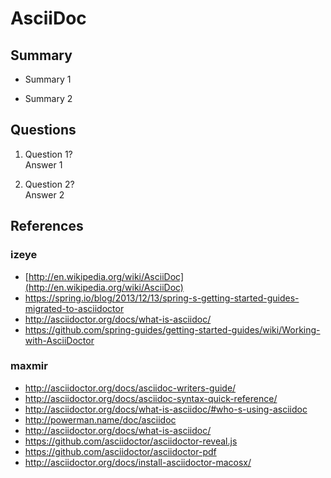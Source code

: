AsciiDoc
========

Summary
-------
* Summary 1

* Summary 2

Questions
---------
1. Question 1?  
Answer 1

2. Question 2?  
Answer 2

References
----------
### izeye
* [http://en.wikipedia.org/wiki/AsciiDoc](http://en.wikipedia.org/wiki/AsciiDoc)
* https://spring.io/blog/2013/12/13/spring-s-getting-started-guides-migrated-to-asciidoctor
* http://asciidoctor.org/docs/what-is-asciidoc/
* https://github.com/spring-guides/getting-started-guides/wiki/Working-with-AsciiDoctor

### maxmir
* http://asciidoctor.org/docs/asciidoc-writers-guide/
* http://asciidoctor.org/docs/asciidoc-syntax-quick-reference/
* http://asciidoctor.org/docs/what-is-asciidoc/#who-s-using-asciidoc
* http://powerman.name/doc/asciidoc
* http://asciidoctor.org/docs/what-is-asciidoc/
* https://github.com/asciidoctor/asciidoctor-reveal.js
* https://github.com/asciidoctor/asciidoctor-pdf
* http://asciidoctor.org/docs/install-asciidoctor-macosx/
